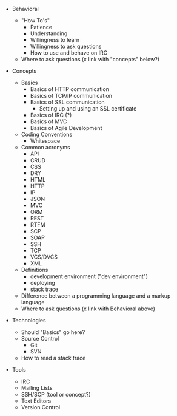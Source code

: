 * Behavioral
  * "How To's"
       * Patience
       * Understanding
       * Willingness to learn
       * Willingness to ask questions
     * How to use and behave on IRC
   * Where to ask questions (x link with "concepts" below?)
 
* Concepts
   * Basics
     * Basics of HTTP communication
     * Basics of TCP/IP communication
     * Basics of SSL communication
       * Setting up and using an SSL certificate
     * Basics of IRC (?)
     * Basics of MVC
     * Basics of Agile Development
   * Coding Conventions
     * Whitespace
   * Common acronyms
     * API
     * CRUD
     * CSS
     * DRY
     * HTML
     * HTTP
     * IP
     * JSON
     * MVC
     * ORM
     * REST
     * RTFM
     * SCP
     * SOAP
     * SSH
     * TCP
     * VCS/DVCS
     * XML
   * Definitions
        * development environment ("dev environment")
        * deploying
        * stack trace
   * Difference between a programming language and a markup language
   * Where to ask questions (x link with Behavioral above)

* Technologies
   * Should "Basics" go here?
   * Source Control
     * Git
     * SVN
   * How to read a stack trace
   
* Tools
   * IRC
   * Mailing Lists
   * SSH/SCP (tool or concept?)
   * Text Editors
   * Version Control


